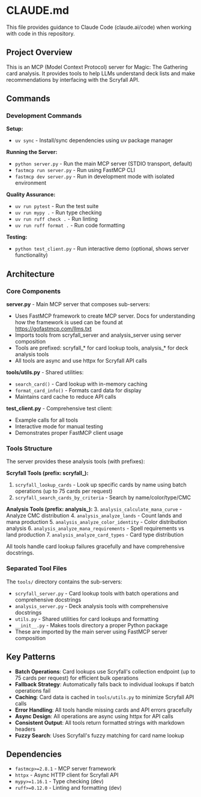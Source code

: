 # CLAUDE.md

This file provides guidance to Claude Code (claude.ai/code) when working with code in this repository.

## Project Overview

This is an MCP (Model Context Protocol) server for Magic: The Gathering card analysis. It provides tools to help LLMs understand deck lists and make recommendations by interfacing with the Scryfall API.

## Commands

### Development Commands

**Setup:**
- `uv sync` - Install/sync dependencies using uv package manager

**Running the Server:**
- `python server.py` - Run the main MCP server (STDIO transport, default)
- `fastmcp run server.py` - Run using FastMCP CLI
- `fastmcp dev server.py` - Run in development mode with isolated environment

**Quality Assurance:**
- `uv run pytest` - Run the test suite
- `uv run mypy .` - Run type checking
- `uv run ruff check .` - Run linting
- `uv run ruff format .` - Run code formatting

**Testing:**
- `python test_client.py` - Run interactive demo (optional, shows server functionality)

## Architecture

### Core Components

**server.py** - Main MCP server that composes sub-servers:

- Uses FastMCP framework to create MCP server. Docs for understanding how the framework is used can be found at https://gofastmcp.com/llms.txt
- Imports tools from scryfall_server and analysis_server using server composition
- Tools are prefixed: scryfall_* for card lookup tools, analysis_* for deck analysis tools
- All tools are async and use httpx for Scryfall API calls

**tools/utils.py** - Shared utilities:

- `search_card()` - Card lookup with in-memory caching
- `format_card_info()` - Formats card data for display
- Maintains card cache to reduce API calls

**test_client.py** - Comprehensive test client:

- Example calls for all tools
- Interactive mode for manual testing
- Demonstrates proper FastMCP client usage

### Tools Structure

The server provides these analysis tools (with prefixes):

**Scryfall Tools (prefix: scryfall_):**
1. `scryfall_lookup_cards` - Look up specific cards by name using batch operations (up to 75 cards per request)
2. `scryfall_search_cards_by_criteria` - Search by name/color/type/CMC

**Analysis Tools (prefix: analysis_):**
3. `analysis_calculate_mana_curve` - Analyze CMC distribution
4. `analysis_analyze_lands` - Count lands and mana production
5. `analysis_analyze_color_identity` - Color distribution analysis
6. `analysis_analyze_mana_requirements` - Spell requirements vs land production
7. `analysis_analyze_card_types` - Card type distribution

All tools handle card lookup failures gracefully and have comprehensive docstrings.

### Separated Tool Files

The `tools/` directory contains the sub-servers:

- `scryfall_server.py` - Card lookup tools with batch operations and comprehensive docstrings
- `analysis_server.py` - Deck analysis tools with comprehensive docstrings  
- `utils.py` - Shared utilities for card lookups and formatting
- `__init__.py` - Makes tools directory a proper Python package
- These are imported by the main server using FastMCP server composition

## Key Patterns

- **Batch Operations**: Card lookups use Scryfall's collection endpoint (up to 75 cards per request) for efficient bulk operations
- **Fallback Strategy**: Automatically falls back to individual lookups if batch operations fail
- **Caching**: Card data is cached in `tools/utils.py` to minimize Scryfall API calls
- **Error Handling**: All tools handle missing cards and API errors gracefully
- **Async Design**: All operations are async using httpx for API calls
- **Consistent Output**: All tools return formatted strings with markdown headers
- **Fuzzy Search**: Uses Scryfall's fuzzy matching for card name lookup

## Dependencies

- `fastmcp>=2.8.1` - MCP server framework
- `httpx` - Async HTTP client for Scryfall API
- `mypy>=1.16.1` - Type checking (dev)
- `ruff>=0.12.0` - Linting and formatting (dev)

